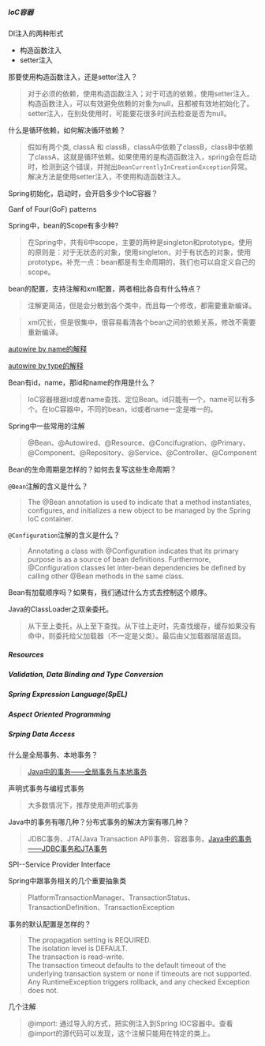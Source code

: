 ##### IoC容器
DI注入的两种形式
  * 构造函数注入
  * setter注入

那要使用构造函数注入，还是setter注入？
> 对于必须的依赖，使用构造函数注入；对于可选的依赖，使用setter注入。构造函数注入，可以有效避免依赖的对象为null，且都被有效地初始化了。setter注入，在别处使用时，可能要花很多时间去检查是否为null。

什么是循环依赖，如何解决循环依赖？
> 假如有两个类, classA 和 classB，classA中依赖了classB，classB中依赖了classA，这就是循环依赖。如果使用的是构造函数注入，spring会在启动时，检测到这个错误，并抛出`BeanCurrentlyInCreationException`异常。解决方法是使用setter注入，不使用构造函数注入。

Spring初始化，启动时，会开启多少个IoC容器？

Ganf of Four(GoF) patterns

Spring中，bean的Scope有多少种?
>在Spring中，共有6中scope，主要的两种是singleton和prototype。使用的原则是：对于无状态的对象，使用singleton，对于有状态的对象，使用prototype。补充一点：bean都是有生命周期的，我们也可以自定义自己的scope。

bean的配置，支持注解和xml配置，两者相比各自有什么特点？
>注解更简洁，但是会分散到各个类中，而且每一个修改，都需要重新编译。

>xml冗长，但是很集中，很容易看清各个bean之间的依赖关系，修改不需要重新编译。

[autowire by name的解释](https://www.mkyong.com/spring/spring-autowiring-by-name/)

[autowire by type的解释](https://www.mkyong.com/spring/spring-autowiring-by-type/)

Bean有id，name，那id和name的作用是什么？
>IoC容器根据id或者name查找、定位Bean。id只能有一个，name可以有多个。在IoC容器中，不同的bean，id或者name一定是唯一的。

Spring中一些常用的注解
>@Bean、@Autowired、@Resource、@Concifugration、@Primary、@Component、@Repository、@Service、@Controller、@Component

Bean的生命周期是怎样的？如何去复写这些生命周期？

`@Bean`注解的含义是什么？
>The @Bean annotation is used to indicate that a method instantiates, configures, and initializes a new object to be managed by the Spring IoC container.

`@Configuration`注解的含义是什么？
>Annotating a class with @Configuration indicates that its primary purpose is as a source of bean definitions. Furthermore, @Configuration classes let inter-bean dependencies be defined by calling other @Bean methods in the same class. 

Bean有加载顺序吗？如果有，我们通过什么方式去控制这个顺序。

Java的ClassLoader之双亲委托。
>从下至上委托，从上至下查找。从下往上走时，先查找缓存，缓存如果没有命中，则委托给父加载器（不一定是父类）。最后由父加载器层层返回。

##### Resources

##### Validation, Data Binding and Type Conversion

##### Spring Expression Language(SpEL)

##### Aspect Oriented Programming

##### Srping Data Access
什么是全局事务、本地事务？
>[Java中的事务——全局事务与本地事务](http://www.hollischuang.com/archives/1678)

声明式事务与编程式事务
>大多数情况下，推荐使用声明式事务

Java中的事务有哪几种？分布式事务的解决方案有哪几种？
>JDBC事务、JTA(Java Transaction API)事务、容器事务。[Java中的事务——JDBC事务和JTA事务](http://www.hollischuang.com/archives/1658)

SPI--Service Provider Interface

Spring中跟事务相关的几个重要抽象类
> PlatformTransactionManager、TransactionStatus、TransactionDefinition、TransactionException

事务的默认配置是怎样的？
>The propagation setting is REQUIRED.  
The isolation level is DEFAULT.  
The transaction is read-write.  
The transaction timeout defaults to the default timeout of the underlying transaction system or none if timeouts are not supported.  
Any RuntimeException triggers rollback, and any checked Exception does not.

几个注解
>@import: 通过导入的方式，把实例注入到Spring IOC容器中。查看@import的源代码可以发现，这个注解只能用在特定的类上。

